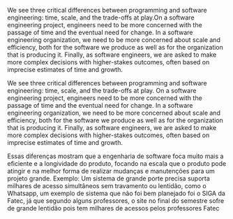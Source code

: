 
We see three critical differences between programming and software engineering: time, scale, and the trade-offs at play.On a software engineering project, engineers need to be more concerned with the passage of time and the eventual need for change. In a software engineering organization, we need to be more concerned about scale and efficiency, both for the software we produce as well as for the organization that is producing it. Finally, as software engineers, we are asked to make more complex decisions with higher-stakes outcomes, often based on imprecise estimates of time and growth.


We see three critical differences between programming and software engineering: time, scale, and the trade-offs at play.   On a software engineering project, engineers need to be more concerned with the passage of time and the eventual need for change. In a software engineering organization, we need to be more concerned about scale and efficiency, both for the software we produce as well as for the organization that is producing it. Finally, as software engineers, we are asked to make more complex decisions with higher-stakes outcomes, often based on imprecise estimates of time and growth.

Essas diferenças mostram que a engenharia de software foca muito mais a eficiente e a longividade do produto, focando na escala que o produto pode atingir e na melhor forma de realizar mudanças e manutenções para um projeto grande.
Exemplo: Um sistema de grande porte precisa suporta milhares de acesso simultâneos sem travamento ou lentidão, como o Whatsapp, um exemplo de sistema que não foi bem planejado foi o SIGA da Fatec, já que segundo alguns professores, o site no final do semestre sofre de grande lentidão pois tem milhares de acessos pelos professores Fatec


